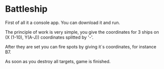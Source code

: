 # Battleship

First of all it a console app. You can download it and run.

The principle of work is very simple, you give the coordinates for 3 ships on (X (1-10), Y(A-J)) coordinates splitted by '-'. 

After they are set you can fire spots by giving it`s coordinates, for instance B7.

As soon as you destroy all targets, game is finished.

